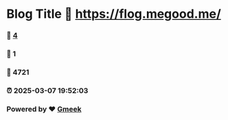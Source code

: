 # Blog Title :link: https://flog.megood.me/ 
### :page_facing_up: [4](https://flog.megood.me//tag.html) 
### :speech_balloon: 1 
### :hibiscus: 4721 
### :alarm_clock: 2025-03-07 19:52:03 
### Powered by :heart: [Gmeek](https://github.com/Meekdai/Gmeek)
